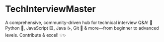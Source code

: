 # TechInterviewMaster
A comprehensive, community-driven hub for technical interview Q&amp;A! 🎯 Python 🐍, JavaScript 🟨, Java ☕, Git 🐙 &amp; more—from beginner to advanced levels. Contribute &amp; excel! 💡✨ 
